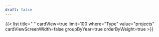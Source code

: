 ```yaml
---
draft: false
---
```


{{< list title=" " cardView=true limit=100 where="Type" value="projects" cardViewScreenWidth=false groupByYear=true orderByWeight=true >}}
